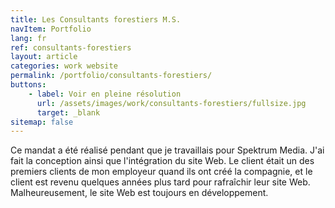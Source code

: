 ```yaml
---
title: Les Consultants forestiers M.S.
navItem: Portfolio
lang: fr
ref: consultants-forestiers
layout: article
categories: work website
permalink: /portfolio/consultants-forestiers/
buttons:
    - label: Voir en pleine résolution
      url: /assets/images/work/consultants-forestiers/fullsize.jpg
      target: _blank
sitemap: false
---
```


Ce mandat a été réalisé pendant que je travaillais pour Spektrum Media. J'ai fait la conception ainsi que l'intégration du site Web. Le client était un des premiers clients de mon employeur quand ils ont créé la compagnie, et le client est revenu quelques années plus tard pour rafraîchir leur site Web. Malheureusement, le site Web est toujours en développement.